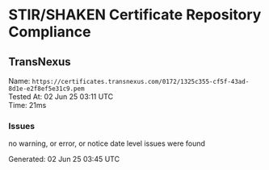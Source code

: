 # STIR/SHAKEN Certificate Repository Compliance

## TransNexus

Name: `https://certificates.transnexus.com/0172/1325c355-cf5f-43ad-8d1e-e2f8ef5e31c9.pem`\
Tested At: 02 Jun 25 03:11 UTC\
Time: 21ms

### Issues

no warning, or error, or notice date level issues were found

Generated: 02 Jun 25 03:45 UTC